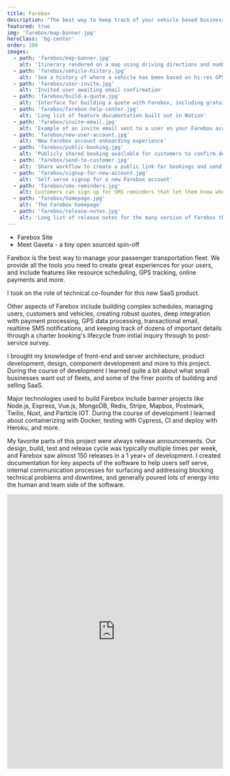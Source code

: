 ```yaml
---
title: Farebox
description: 'The best way to keep track of your vehicle based business'
featured: true
img: 'farebox/map-banner.jpg'
heroClass: 'bg-center'
order: 100
images: 
  - path: 'farebox/map-banner.jpg'
    alt: 'Itinerary rendered on a map using driving directions and numbered stop points'
  - path: 'farebox/vehicle-history.jpg'
    alt: 'See a history of where a vehicle has been based on hi-res GPS trace data'
  - path: 'farebox/user-invite.jpg'
    alt: 'Invited user awaiting email confirmation'
  - path: 'farebox/build-a-quote.jpg'
    alt: 'Interface for building a quote with Farebox, including gratuity, tips, services, fees, and more'
  - path: 'farebox/farebox-help-center.jpg'
    alt: 'Long list of feature documentation built out in Notion'
  - path: 'farebox/invite-email.jpg'
    alt: 'Example of an invite email sent to a user on your Farebox account'
  - path: 'farebox/new-user-account.jpg'
    alt: 'New Farebox account onboarding experience'
  - path: 'farebox/public-booking.jpg'
    alt: 'Publicly shared booking available for customers to confirm details and pay for their reservation'
  - path: 'farebox/send-to-customer.jpg'
    alt: 'Share workflow to create a public link for bookings and send a customized email when sharing with them'
  - path: 'farebox/signup-for-new-account.jpg'
    alt: 'Self-serve signup for a new Farebox account'
  - path: 'farebox/sms-reminders.jpg'
    alt: Customers can sign up for SMS reminders that let them know when their reservation starts, and if a company using Farebox GPS trackers they'll see their vehicle's position in realtime on a map
  - path: 'farebox/homepage.jpg'
    alt: 'The Farebox homepage'
  - path: 'farebox/release-notes.jpg'
    alt: 'Long list of release notes for the many version of Farebox that have been released to paying customer'
---
```


* <StyleLink href="https://farebox.io/">Farebox Site</StyleLink>
* <StyleLink href="https://medium.com/@alanlanguirand/you-cant-argue-with-results-b5b9472f4caa">Meet Gaveta - a tiny open sourced spin-off</StyleLink>

Farebox is the best way to manage your passenger transportation fleet. We provide all the tools you need to create great experiences for your users, and include features like resource scheduling, GPS tracking, online payments and more.

I took on the role of technical co-founder for this new SaaS product.

<image-carousel :images="images"></image-carousel>

Other aspects of Farebox include building complex schedules, managing users, customers and vehicles, creating robust quotes, deep integration with payment processing, GPS data processing, transactional email, realtime SMS notifications, and keeping track of dozens of important details through a charter booking's lifecycle from initial inquiry through to post-service survey. 

I brought my knowledge of front-end and server architecture, product development, design, component development and more to this project. During the course of development I learned quite a bit about what small businesses want out of fleets, and some of the finer points of building and selling SaaS. 

Major technologies used to build Farebox include banner projects like Node.js, Express, Vue.js, MongoDB, Redis, Stripe, Mapbox, Postmark, Twilio, Nuxt, and Particle IOT. During the course of development I learned about containerizing with Docker, testing with Cypress, CI and deploy with Heroku, and more.

My favorite parts of this project were always release announcements. Our design, build, test and release cycle was typically multiple times per week, and Farebox saw almost 150 releases in a 1 year+ of development. I created documentation for key aspects of the software to help users self serve, internal communication processes for surfacing and addressing blocking technical problems and downtime, and generally poured lots of energy into the human and team side of the software. 

<iframe width="100%" height="640" src="https://www.youtube.com/embed/aEZ8MK8lShM" title="YouTube video player" frameborder="0" allow="accelerometer; autoplay; clipboard-write; encrypted-media; gyroscope; picture-in-picture" allowfullscreen></iframe>